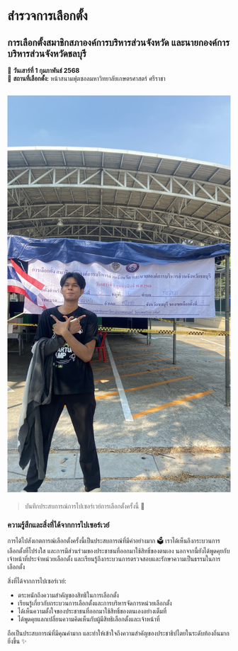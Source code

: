 
# สำรวจการเลือกตั้ง

## การเลือกตั้งสมาชิกสภาองค์การบริหารส่วนจังหวัด และนายกองค์การบริหารส่วนจังหวัดชลบุรี

📅 **วันเสาร์ที่ 1 กุมภาพันธ์ 2568**  
📍 **สถานที่เลือกตั้ง:** หน้าสนามฟุตซอลมหาวิทยาลัยเกษตรศาสตร์ ศรีราชา  

![Pao](image/person-pao.jpg)
---

> บันทึกประสบการณ์การไปเซอร์เวย์การเลือกตั้งครั้งนี้ 🎉

### ความรู้สึกและสิ่งที่ได้จากการไปเซอร์เวย์

การได้ไปสังเกตการณ์เลือกตั้งครั้งนี้เป็นประสบการณ์ที่มีค่าอย่างมาก 🗳️ เราได้เห็นถึงกระบวนการเลือกตั้งที่โปร่งใส และการมีส่วนร่วมของประชาชนที่ออกมาใช้สิทธิ์ของตนเอง นอกจากนี้ยังได้พูดคุยกับเจ้าหน้าที่ประจำหน่วยเลือกตั้ง และเรียนรู้ถึงกระบวนการตรวจสอบและรักษาความเป็นธรรมในการเลือกตั้ง

สิ่งที่ได้จากการไปเซอร์เวย์:
- ตระหนักถึงความสำคัญของสิทธิในการเลือกตั้ง
- เรียนรู้เกี่ยวกับกระบวนการเลือกตั้งและการบริหารจัดการหน่วยเลือกตั้ง
- ได้เห็นความตั้งใจของประชาชนที่ออกมาใช้สิทธิ์ของตนเองอย่างเต็มที่
- ได้พูดคุยแลกเปลี่ยนความคิดเห็นกับผู้มีสิทธิเลือกตั้งและเจ้าหน้าที่

ถือเป็นประสบการณ์ที่มีคุณค่ามาก และทำให้เข้าใจถึงความสำคัญของประชาธิปไตยในระดับท้องถิ่นมากยิ่งขึ้น ✨

